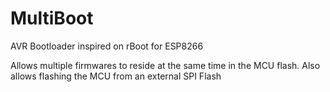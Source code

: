 # MultiBoot
AVR Bootloader inspired on rBoot for ESP8266

Allows multiple firmwares to reside at the same time in the MCU flash. Also allows flashing the MCU from an external SPI Flash
